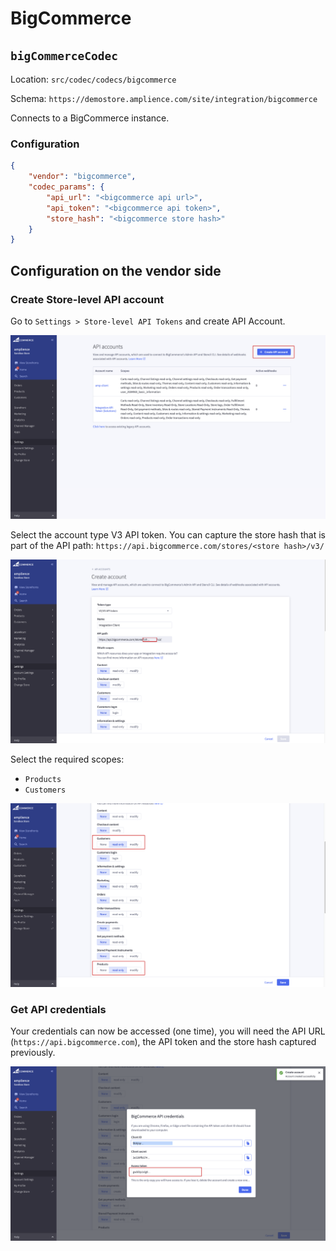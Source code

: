 # BigCommerce

## `bigCommerceCodec`
Location: `src/codec/codecs/bigcommerce`

Schema: `https://demostore.amplience.com/site/integration/bigcommerce`

Connects to a BigCommerce instance.

### Configuration

```json
{
    "vendor": "bigcommerce",
    "codec_params": {
        "api_url": "<bigcommerce api url>",
        "api_token": "<bigcommerce api token>",
        "store_hash": "<bigcommerce store hash>"
    }
}
```

## Configuration on the vendor side

### Create Store-level API account

Go to `Settings > Store-level API Tokens` and create API Account.

![](../media/bigcommerceA.png)

Select the account type V3 API token.
You can capture the store hash that is part of the API path: `https://api.bigcommerce.com/stores/<store hash>/v3/`

![](../media/bigcommerceB.png)

Select the required scopes:
- `Products`
- `Customers`

![](../media/bigcommerceC.png)

### Get API credentials

Your credentials can now be accessed (one time), you will need the API URL (`https://api.bigcommerce.com`), the API token and the store hash captured previously.

![](../media/bigcommerceD.png)